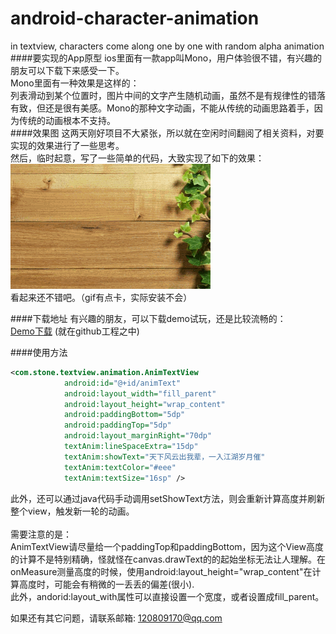 # android-character-animation
in textview, characters come along one by one with random alpha animation<br/>
####要实现的App原型
ios里面有一款app叫Mono，用户体验很不错，有兴趣的朋友可以下载下来感受一下。<br>
Mono里面有一种效果是这样的：<br>
列表滑动到某个位置时，图片中间的文字产生随机动画，虽然不是有规律性的错落有致，但还是很有美感。Mono的那种文字动画，不能从传统的动画思路着手，因为传统的动画根本不支持。<br>
####效果图
这两天刚好项目不大紧张，所以就在空闲时间翻阅了相关资料，对要实现的效果进行了一些思考。<br>
然后，临时起意，写了一些简单的代码，大致实现了如下的效果：<br>
<img src="screen.gif" width="320" height="200" /><br>
看起来还不错吧。（gif有点卡，实际安装不会）<br>

####下载地址
有兴趣的朋友，可以下载demo试玩，还是比较流畅的：<br>
[Demo下载](TextViewAnimation.apk) (就在github工程之中)

####使用方法
```xml
<com.stone.textview.animation.AnimTextView
            android:id="@+id/animText"
            android:layout_width="fill_parent"
            android:layout_height="wrap_content"
            android:paddingBottom="5dp"
            android:paddingTop="5dp"
            android:layout_marginRight="70dp"
            textAnim:lineSpaceExtra="15dp"
            textAnim:showText="天下风云出我辈，一入江湖岁月催"
            textAnim:textColor="#eee"
            textAnim:textSize="16sp" />
```
此外，还可以通过java代码手动调用setShowText方法，则会重新计算高度并刷新整个view，触发新一轮的动画。<br><br>
需要注意的是：<br>
AnimTextView请尽量给一个paddingTop和paddingBottom，因为这个View高度的计算不是特别精确，怪就怪在canvas.drawText的的起始坐标无法让人理解。在onMeasure测量高度的时候，使用android:layout_height="wrap_content"在计算高度时，可能会有稍微的一丢丢的偏差(很小).<br>
此外，andorid:layout_with属性可以直接设置一个宽度，或者设置成fill_parent。<br>

如果还有其它问题，请联系邮箱: 120809170@qq.com
